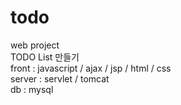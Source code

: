 # todo
web project   
TODO List 만들기         
front : javascript / ajax / jsp / html / css   
server : servlet / tomcat   
db : mysql   
